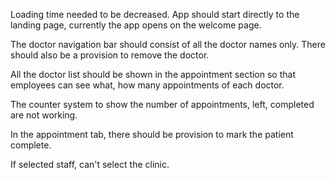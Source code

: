 Loading time needed to be decreased. App should start directly to the landing page, currently the app opens on the welcome page.

The doctor navigation bar should consist of all the doctor names only. There should also be a provision to remove the doctor.

All the doctor list should be shown in the appointment section so that employees can see what, how many appointments of each doctor.

The counter system to show the number of appointments, left, completed are not working.

In the appointment tab, there should be provision to mark the patient complete.

If selected staff, can't select the clinic.
